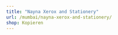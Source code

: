 ```yaml
---
title: "Nayna Xerox and Stationery"
url: /mumbai/nayna-xerox-and-stationery/
shop: Kopieren
---
```

